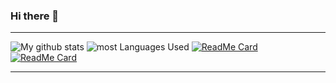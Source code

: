 ### Hi there 👋

---

![My github stats](https://github-readme-stats.vercel.app/api?username=mburuanthony&show_icons=true&hide=contribs,issues&custom_title=My%20Github%20Stats&theme=highcontrast&count_private=true) 
![most Languages Used](https://github-readme-stats.vercel.app/api/top-langs/?username=mburuanthony&count_private=true&theme=tokyonight&langs_count=4)
[![ReadMe Card](https://github-readme-stats.vercel.app/api/pin/?username=mburuanthony&repo=countryQuiz&show_owner=true&theme=yeblu)](https://github.com/mburuanthony/countryQuiz)
[![ReadMe Card](https://github-readme-stats.vercel.app/api/pin/?username=mburuanthony&repo=theWeather&show_owner=true&theme=vision-friendly-dark)](https://github.com/mburuanthony/theWeather)

---
